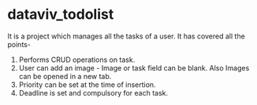 # dataviv_todolist
It is a project which manages all the tasks of a user.
It has covered all the points-
1. Performs CRUD operations on task.
2. User can add an image - 
Image or task field can be blank.
Also Images can be opened in a new tab.
3. Priority can be set at the time of insertion.
4. Deadline is set and compulsory for each task.

